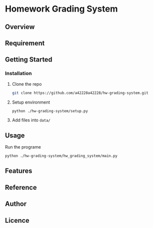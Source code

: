 # Homework Grading System


## Overview

## Requirement

## Getting Started

### Installation

1. Clone the repo
   ```sh
   git clone https://github.com/a42228a42228/hw-grading-system.git
   ```
2. Setup environment 
   ```sh
   python ./hw-grading-system/setup.py
   ```
3. Add files into `data/`


## Usage

Run the programe
   ```sh
   python ./hw-grading-system/hw_grading_system/main.py
   ```

## Features

## Reference

## Author

<!-- [twitter](https://twitter.com/Kotabrog) -->

## Licence

<!-- [MIT](https://......) -->
